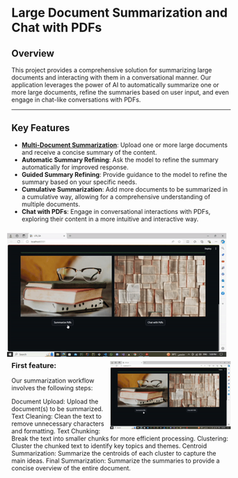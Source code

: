 # Large Document Summarization and Chat with PDFs

## Overview
This project provides a comprehensive solution for summarizing large documents and interacting with them in a conversational manner. Our application leverages the power of AI to automatically summarize one or more large documents, refine the summaries based on user input, and even engage in chat-like conversations with PDFs.

---
## Key Features

- [**Multi-Document Summarization**](#f1): Upload one or more large documents and receive a concise summary of the content.  
- **Automatic Summary Refining**: Ask the model to refine the summary automatically for improved response.  
- **Guided Summary Refining**: Provide guidance to the model to refine the summary based on your specific needs.  
- **Cumulative Summarization**: Add more documents to be summarized in a cumulative way, allowing for a comprehensive understanding of multiple documents.  
- **Chat with PDFs**: Engage in conversational interactions with PDFs, exploring their content in a more intuitive and interactive way.

<p align="center">
<img src="assets/LDS_GIF.gif" alt="My Image" style="float: right; margin: 10px;"> 
</p>

<img align="right" width="55%" src="assets/LDS_GIF.gif">

<a name="f1"></a>
### First feature:


Our summarization workflow involves the following steps:

Document Upload: Upload the document(s) to be summarized.
Text Cleaning: Clean the text to remove unnecessary characters and formatting.
Text Chunking: Break the text into smaller chunks for more efficient processing.
Clustering: Cluster the chunked text to identify key topics and themes.
Centroid Summarization: Summarize the centroids of each cluster to capture the main ideas.
Final Summarization: Summarize the summaries to provide a concise overview of the entire document.
